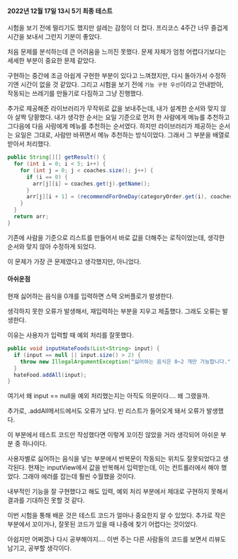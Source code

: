 #### 2022년 12월 17일 13시 5기 최종 테스트

시험을 보기 전에 떨리기도 했지만 설레는 감정이 더 컸다. 프리코스 4주간 너무 즐겁게 시간을 보내서 그런지 기분이 좋았다.

처음 문제를 분석하는데 큰 어려움을 느끼진 못했다. 문제 자체가 엄청 어렵다기보다는 세세한 부분이 중요한 문제 같았다.

구현하는 중간에 조금 아쉽게 구현한 부분이 있다고 느껴졌지만, 다시 돌아가서 수정하기엔 시간이 없을 것 같았다. 그리고 시험을 보기 전에 `기능 구현 우선`이라고 안내받아, 작동되는 쓰레기를 만들기로 다짐하고 그냥 진행했다.

추가로 제공해준 라이브러리가 무작위로 값을 보내주는데, 내가 설계한 순서와 맞지 않아 살짝 당황했다. 내가 생각한 순서는 요일 기준으로 먼저 한 사람에게 메뉴를 추천하고 그다음에 다음 사람에게 메뉴를 추천하는 순서였다. 하지만 라이브러리가 제공하는 순서는 요일은 그대로, 사람만 바뀌면서 메뉴 추천하는 방식이었다. 그래서 그 부분을 배열로 받아서 처리했다. 

```java
public String[][] getResult() {
  for (int i = 0; i < 5; i++) {
    for (int j = 0; j < coaches.size(); j++) {
      if (i == 0) {
        arr[j][i] = coaches.get(j).getName();
      }
      arr[j][i + 1] = (recommendForOneDay(categoryOrder.get(i), coaches.get(j), j));
    }
  }
  return arr;
}
```

기존에 사람을 기준으로 리스트를 만들어서 바로 값을 더해주는 로직이었는데, 생각한 순서와 맞지 않아 수정하게 되었다.

이 문제가 가장 큰 문제였다고 생각했지만, 아니었다.



#### 아쉬운점

현재 싫어하는 음식을 0개를 입력하면 스택 오버플로가 발생한다.

생각하지 못한 오류가 발생해서, 재입력하는 부분을 지우고 제출했다. 그래도 오류는 발생한다.



이유는 사용자가 입력할 때 예외 처리를 잘못했다.

```java
public void inputHateFoods(List<String> input) {
  if (input == null || input.size() > 2) {
    throw new IllegalArgumentException("싫어하는 음식은 0~2 개만 가능합니다.");
  }
  hateFood.addAll(input);
}
```

여기서 왜 input == null을 예외 처리했는지는 아직도 의문이다…. 왜 그랬을까.

추가로, .addAll메서드에서도 오류가 났다. 빈 리스트가 들어오게 돼서 오류가 발생했다.



이 부분에서 테스트 코드만 작성했다면 이렇게 꼬이진 않았을 거라 생각되어 아쉬운 부분 중 하나이다.



사용자별로 싫어하는 음식을 넣는 부분에서 반복문이 작동되는 위치도 잘못되었다고 생각된다. 현재는 inputView에서 값을 반복해서 입력받는데, 이는 컨트롤러에서 해야 했었다. 그래야 에러를 잡는데 훨씬 수월했을 것이다.



내부적인 기능을 잘 구현했다고 해도 입력, 예외 처리 부분에서 제대로 구현하지 못해서 결과를 기대하진 못할 것 같다.



이번 시험을 통해 배운 것은 테스트 코드가 얼마나 중요한지 알 수 있었다. 추가로 작은 부분에서 꼬이거나, 잘못된 코드가 있을 때 나중에 찾기 어렵다는 것이었다.



아쉽지만 어쩌겠나 다시 공부해야지…. 이번 주는 다른 사람들의 코드를 보면서 리뷰도 남기고, 공부할 생각이다.